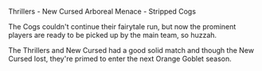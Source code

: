 Thrillers -	New Cursed
Arboreal Menace - Stripped Cogs

The Cogs couldn't continue their fairytale run, but now the prominent players are ready to be picked up by the main team, so huzzah.

The Thrillers and New Cursed had a good solid match and though the New Cursed lost, they're primed to enter the next Orange Goblet season.

